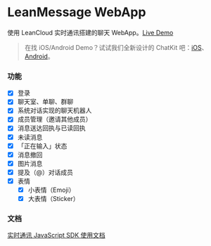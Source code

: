 # LeanMessage WebApp

使用 LeanCloud 实时通讯搭建的聊天 WebApp。[Live Demo](https://leanmessage.leanapp.cn/)

> 在找 iOS/Android Demo？试试我们全新设计的 ChatKit 吧：[iOS](https://github.com/leancloud/ChatKit-OC)、[Android](https://github.com/leancloud/LeanCloudChatKit-Android)。

### 功能

- [x] 登录
- [x] 聊天室、单聊、群聊
- [x] 系统对话实现的聊天机器人
- [x] 成员管理（邀请其他成员）
- [x] 消息送达回执与已读回执
- [x] 未读消息
- [x] 「正在输入」状态
- [x] 消息撤回
- [x] 图片消息
- [x] 提及（@）对话成员
- [x] 表情
  - [x] 小表情（Emoji）
  - [x] 大表情（Sticker）

### 文档

[实时通讯 JavaScript SDK 使用文档](https://leancloud.cn/docs/realtime_guide-js.html)
